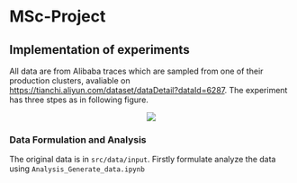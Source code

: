 # MSc-Project
## Implementation of experiments
All data are from Alibaba traces which are sampled from one of their production clusters, avaliable on https://tianchi.aliyun.com/dataset/dataDetail?dataId=6287.
The experiment has three stpes as in following figure.
<div align=center><img src="https://user-images.githubusercontent.com/41847989/186922971-a8bedcee-0247-4727-8a82-33b7152a8d0e.png"></div>
<!-- <img width="250" alt="image" src="https://user-images.githubusercontent.com/41847989/186922971-a8bedcee-0247-4727-8a82-33b7152a8d0e.png"> -->


### Data Formulation and Analysis
The original data is in `src/data/input`. Firstly formulate analyze the data using `Analysis_Generate_data.ipynb`
